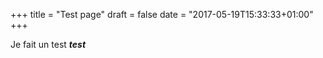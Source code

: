+++
title = "Test page"
draft = false
date = "2017-05-19T15:33:33+01:00"
+++

Je fait un test
___test___
